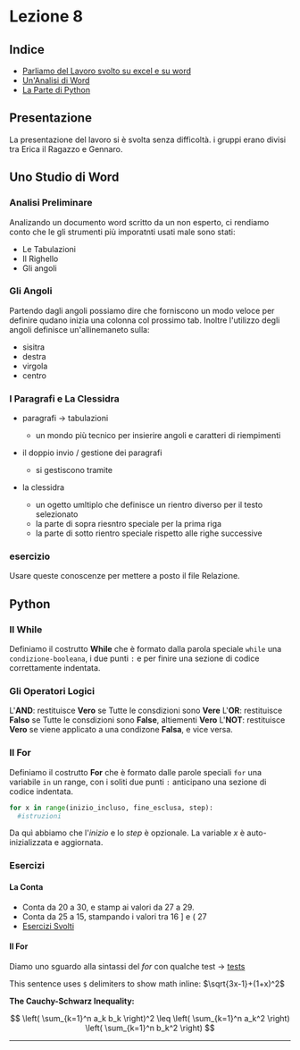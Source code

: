 # Lezione 8

## Indice

- [Parliamo del Lavoro svolto su excel e su word](#presentazione)
- [Un'Analisi di Word](#uno-studio-di-word)
- [La Parte di Python](#python)

## Presentazione

La presentazione del lavoro si è svolta senza difficoltà. i gruppi erano divisi tra Erica il Ragazzo e Gennaro.

## Uno Studio di Word

### Analisi Preliminare

Analizando un documento word scritto da un non esperto, ci rendiamo conto che le gli strumenti più imporatnti usati male sono stati:

- Le Tabulazioni
- Il Righello
- Gli angoli

### Gli Angoli

Partendo dagli angoli possiamo dire che forniscono un modo veloce per definire qudano inizia una colonna col prossimo tab. Inoltre l'utilizzo degli angoli definisce un'allinemaneto sulla:

- sisitra
- destra
- virgola
- centro

### I Paragrafi e La Clessidra

- paragrafi -> tabulazioni

  - un mondo più tecnico per insierire angoli e caratteri di riempimenti

- il doppio invio / gestione dei paragrafi

  - si gestiscono tramite

- la clessidra
  - un ogetto umltiplo che definisce un rientro diverso per il testo selezionato
  - la parte di sopra
    riesntro speciale per la prima riga
  - la parte di sotto
    rientro speciale rispetto alle righe successive

### esercizio

Usare queste conoscenze per mettere a posto il file Relazione.

## Python

### Il While

Definiamo il costrutto **While** che è formato dalla parola speciale `while` una `condizione-booleana`, i due punti `:` e per finire una sezione di codice correttamente indentata.

### Gli Operatori Logici

L'**AND**: restituisce **Vero** se Tutte le consdizioni sono **Vere**
L'**OR**: restituisce **Falso** se Tutte le consdizioni sono **False**, altiementi **Vero**
L'**NOT**: restituisce **Vero** se viene applicato a una condizone **Falsa**, e vice versa.

### Il For

Definiamo il costrutto **For** che è formato dalle parole speciali `for` una variabile `in` un range, con i soliti due punti `:` anticipano una sezione di codice indentata.

```python
for x in range(inizio_incluso, fine_esclusa, step):
  #istruzioni
```

Da quì abbiamo che l'_inizio_ e lo _step_ è opzionale. La variable _x_ è auto-inizializzata e aggiornata.

### Esercizi

#### La Conta

- Conta da 20 a 30, e stamp ai valori da 27 a 29.
- Conta da 25 a 15, stampando i valori tra 16 ] e ( 27
- [Esercizi Svolti](./python8.py)

#### Il For

Diamo uno sguardo alla sintassi del _for_ con qualche test -> [tests](./test_for.py)

This sentence uses `$` delimiters to show math inline: $\sqrt{3x-1}+(1+x)^2$

**The Cauchy-Schwarz Inequality:**

$$
\left( \sum_{k=1}^n a_k b_k \right)^2 \leq \left( \sum_{k=1}^n a_k^2 \right) \left( \sum_{k=1}^n b_k^2 \right)
$$

---

```mermaid

```
